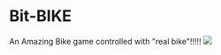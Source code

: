 # Bit-BIKE
An Amazing Bike game controlled with "real bike"!!!!!
![](screenshots/Screenshot%20from%202019-02-10%2022-33-06.png)
